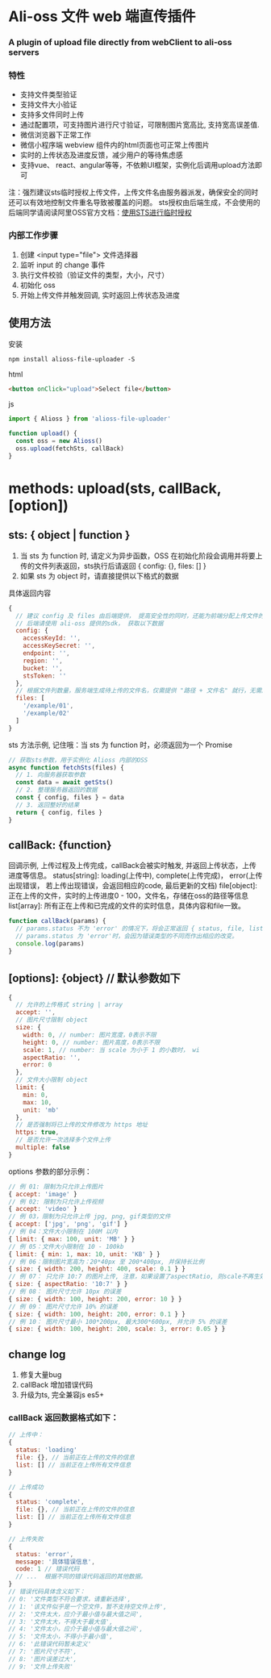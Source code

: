 # Ali-oss 文件 web 端直传插件

### A plugin of upload file directly from webClient to ali-oss servers

### 特性
- 支持文件类型验证
- 支持文件大小验证
- 支持多文件同时上传
- 通过配置项，可支持图片进行尺寸验证，可限制图片宽高比, 支持宽高误差值.
- 微信浏览器下正常工作
- 微信小程序端 webview 组件内的html页面也可正常上传图片
- 实时的上传状态及进度反馈，减少用户的等待焦虑感
- 支持vue、 react、angular等等，不依赖UI框架，实例化后调用upload方法即可

注：强烈建议sts临时授权上传文件，上传文件名由服务器派发，确保安全的同时还可以有效地控制文件重名导致被覆盖的问题。 sts授权由后端生成，不会使用的后端同学请阅读阿里OSS官方文档：[使用STS进行临时授权](https://help.aliyun.com/document_detail/32077.html?spm=a2c4g.11186623.2.7.39ac5557xHshdZ#concept-32077-zh)

### 内部工作步骤
1. 创建 \<input type="file"\> 文件选择器
2. 监听 input 的 change 事件
3. 执行文件校验（验证文件的类型，大小，尺寸）
4. 初始化 oss
5. 开始上传文件并触发回调, 实时返回上传状态及进度

## 使用方法
安装
```shell
npm install alioss-file-uploader -S
```
html
```html
<button onClick="upload">Select file</button>
```
js
```javascript
import { Alioss } from 'alioss-file-uploader'

function upload() {
  const oss = new Alioss()
  oss.upload(fetchSts, callBack)
}

```

# methods: upload(sts, callBack, [option])

## sts: { object | function }
1. 当 sts 为 function 时, 请定义为异步函数，OSS 在初始化阶段会调用并将要上传的文件列表返回，sts执行后请返回 { config: {}, files: [] }
2. 如果 sts 为 object 时，请直接提供以下格式的数据

具体返回内容
```javascript
{
  // 建议 config 及 files 由后端提供， 提高安全性的同时，还能为前端分配上传文件的名称，有效避免因文件重名被覆盖的风险。
  // 后端请使用 ali-oss 提供的sdk， 获取以下数据
  config: {
    accessKeyId: '',
    accessKeySecret: '',
    endpoint: '',
    region: '',
    bucket: '',
    stsToken: ''
  },
  // 根据文件列数量，服务端生成待上传的文件名，仅需提供 "路径 + 文件名" 就行，无需后缀名
  files: [
    '/example/01',
    '/example/02'
  ]
}
```
sts 方法示例, 记住哦：当 sts 为 function 时，必须返回为一个 Promise
```javascript
// 获取sts参数，用于实例化 Alioss 内部的OSS
async function fetchSts(files) {
  // 1. 向服务器获取参数
  const data = await getSts()
  // 2. 整理服务器返回的数据
  const { config, files } = data 
  // 3. 返回整好的结果
  return { config, files }
}
```

## callBack: {function}
回调示例, 上传过程及上传完成，callBack会被实时触发, 并返回上传状态，上传进度等信息。
status[string]: loading(上传中), complete(上传完成)， error(上传出现错误， 若上传出现错误，会返回相应的code, 最后更新的文档)
file[object]: 正在上传的文件，实时的上传进度0 - 100，文件名，存储在oss的路径等信息
list[array]: 所有正在上传和已完成的文件的实时信息，具体内容和file一致。
```javascript
function callBack(params) {
  // params.status 不为 'error' 的情况下，将会正常返回 { status, file, list }
  // params.status 为 'error'时，会因为错误类型的不同而作出相应的改变。
  console.log(params)
}
```

## [options]: {object}  // 默认参数如下
```javascript
{
  // 允许的上传格式 string | array
  accept: '',
  // 图片尺寸限制 object
  size: {
    width: 0, // number: 图片宽度，0表示不限
    height: 0, // number: 图片高度，0表示不限
    scale: 1, // number: 当 scale 为小于 1 的小数时， wi
    aspectRatio: '',
    error: 0
  },
  // 文件大小限制 object
  limit: {
    min: 0,
    max: 10,
    unit: 'mb'
  },
  // 是否强制将已上传的文件修改为 https 地址
  https: true,
  // 是否允许一次选择多个文件上传
  multiple: false
}
```
options 参数的部分示例：
```javascript
// 例 01: 限制为只允许上传图片
{ accept: 'image' }
// 例 02: 限制为只允许上传视频
{ accept: 'video' }
// 例 03，限制为只允许上传 jpg, png, gif类型的文件
{ accept: ['jpg', 'png', 'gif'] }
// 例 04：文件大小限制在 100M 以内
{ limit: { max: 100, unit: 'MB' } }
// 例 05：文件大小限制在 10 - 100kb
{ limit: { min: 1, max: 10, unit: 'KB' } }
// 例 06：限制图片宽高为：20*40px 至 200*400px, 并保持长比例
{ size: { width: 200, height: 400, scale: 0.1 } }
// 例 07： 只允许 10:7 的图片上传, 注意，如果设置了aspectRatio, 则scale不再生效
{ size: { aspectRatio: '10:7' } }
// 例 08： 图片尺寸允许 10px 的误差
{ size: { width: 100, height: 200, error: 10 } }
// 例 09： 图片尺寸允许 10% 的误差
{ size: { width: 100, height: 200, error: 0.1 } }
// 例 10： 图片尺寸最小 100*200px, 最大300*600px, 并允许 5% 的误差
{ size: { width: 100, height: 200, scale: 3, error: 0.05 } }
```

## change log
1. 修复大量bug
2. callBack 增加错误代码
3. 升级为ts, 完全兼容js es5+
### callBack 返回数据格式如下：
```javascript
// 上传中：
{
  status: 'loading'
  file: {}, // 当前正在上传的文件的信息
  list: [] // 当前正在上传所有文件信息
}

// 上传成功
{
  status: 'complete',
  file: {}, // 当前正在上传的文件的信息
  list: [] // 当前正在上传所有文件信息
}

// 上传失败
{
  status: 'error',
  message: '具体错误信息',
  code: 1 // 错误代码
  // ...  根据不同的错误代码返回的其他数据。
}
// 错误代码具体含义如下：
// 0: '文件类型不符合要求，请重新选择',
// 1: '该文件似乎是一个空文件，暂不支持空文件上传',
// 2: '文件太大，应介于最小值与最大值之间',
// 3: '文件太大，不得大于最大值',
// 4: '文件太小，应介于最小值与最大值之间',
// 5: '文件太小，不得小于最小值',
// 6: '此错误代码暂未定义'
// 7: '图片尺寸不符',
// 8: '图片误差过大',
// 9: '文件上传失败'
```